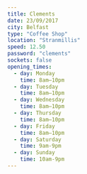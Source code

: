 ```yaml
---
title: Clements
date: 23/09/2017
city: Belfast
type: "Coffee Shop"
location: "Stranmillis"
speed: 12.50
password: "clements"
sockets: false
opening_times:
  - day: Monday
    time: 8am–10pm
  - day: Tuesday
    time: 8am–10pm
  - day: Wednesday
    time: 8am–10pm
  - day: Thursday
    time: 8am–10pm
  - day: Friday
    time: 8am–10pm
  - day: Saturday
    time: 9am-9pm
  - day: Sunday
    time: 10am-9pm
---
```

